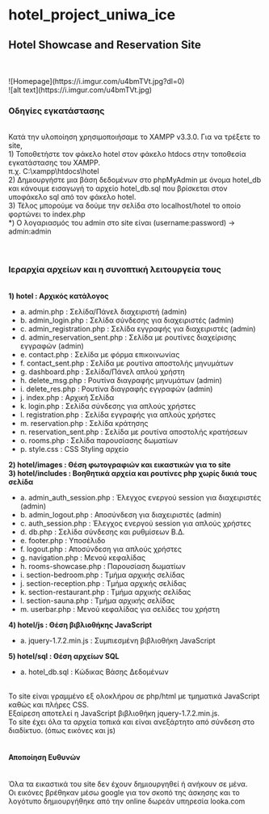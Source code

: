 # hotel_project_uniwa_ice<br />
<h2>Hotel Showcase and Reservation Site</h2><br />
<br />
![Homepage](https://i.imgur.com/u4bmTVt.jpg?dl=0)<br/>
![alt text](https://i.imgur.com/u4bmTVt.jpg)<br/>
<h3><b>Οδηγίες εγκατάστασης</b></h3><br />
Κατά την υλοποίηση χρησιμοποιήσαμε το XAMPP v3.3.0. Για να τρέξετε το site, <br />
  1)	Τοποθετήστε τον φάκελο hotel στον φάκελο htdocs στην τοποθεσία εγκατάστασης του XAMPP.<br />
      π.χ. C:\xampp\htdocs\hotel<br />
  2)	Δημιουργήστε μια βάση δεδομένων στο phpMyAdmin με όνομα hotel_db και κάνουμε εισαγωγή το αρχείο hotel_db.sql που βρίσκεται στον υποφάκελο sql από τον φάκελο hotel.<br />
  3)	Τέλος μπορούμε να δούμε την σελίδα στο localhost/hotel το οποίο φορτώνει το index.php<br />
  *) Ο λογαριασμός του admin στο site είναι (username:password) -> admin:admin<br />
<br />
<br />
<h3>Ιεραρχία αρχείων και η συνοπτική λειτουργεία τους</h3><br />
<b>1)	hotel		: Αρχικός κατάλογος</b><br />
<ul>
<li> a.	admin.php			: Σελίδα/Πάνελ διαχειριστή (admin)<br />
<li> b.	admin_login.php		: Σελίδα σύνδεσης για διαχειριστές (admin)<br />
<li> c.	admin_registration.php	: Σελίδα εγγραφής για διαχειριστές (admin)<br />
<li> d.	admin_reservation_sent.php	: Σελίδα με ρουτίνες διαχείρισης εγγραφών (admin)<br />
<li> e.	contact.php			: Σελίδα με φόρμα επικοινωνίας<br />
<li> f.	contact_sent.php		: Σελίδα με ρουτίνα αποστολής μηνυμάτων<br />
<li> g.	dashboard.php			: Σελίδα/Πάνελ απλού χρήστη<br />
<li> h.	delete_msg.php		: Ρουτίνα διαγραφής μηνυμάτων (admin)<br />
<li> i.	delete_res.php			: Ρουτίνα διαγραφής εγγραφών (admin)<br />
<li> j.	index.php			: Αρχική Σελίδα<br />
<li> k.	login.php			: Σελίδα σύνδεσης για απλούς χρήστες<br />
<li> l.	registration.php		: Σελίδα εγγραφής για απλούς χρήστες<br />
<li> m.	reservation.php		: Σελίδα κράτησης<br />
<li> n.	reservation_sent.php		: Σελίδα με ρουτίνα αποστολής κρατήσεων<br />
<li> o.	rooms.php			: Σελίδα παρουσίασης δωματίων<br />
<li> p.	style.css			: CSS Styling αρχείο<br />
</ul>
<b>2)	hotel/images 	: Θέση φωτογραφιών και εικαστικών για το site</b><br />
<b>3)	hotel/includes	: Βοηθητικά αρχεία και ρουτίνες php χωρίς δικιά τους σελίδα</b><br />
<ul>
<li>  a.	admin_auth_session.php	: Έλεγχος ενεργού session για διαχειριστές (admin)<br />
<li>  b.	admin_logout.php		: Αποσύνδεση για διαχειριστές (admin)<br />
<li>  c.	auth_session.php		: Έλεγχος ενεργού session για απλούς χρήστες<br />
<li>  d.	db.php				: Σελίδα σύνδεσης και ρυθμίσεων Β.Δ.<br />
<li>  e.	footer.php			: Υποσέλιδο<br />
<li>  f.	logout.php			: Αποσύνδεση για απλούς χρήστες<br />
<li>  g.	navigation.php			: Μενού κεφαλίδας<br />
<li>  h.	rooms-showcase.php		: Παρουσίαση δωματίων<br />
<li>  i.	section-bedroom.php		: Τμήμα αρχικής σελίδας<br />
<li>  j.	section-reception.php		: Τμήμα αρχικής σελίδας<br />
<li>  k.	section-restaurant.php		: Τμήμα αρχικής σελίδας<br />
<li>  l.	section-sauna.php		: Τμήμα αρχικής σελίδας<br />
<li>  m.	userbar.php			: Μενού κεφαλίδας για σελίδες του χρήστη<br />
</ul>
<b>4)	hotel/js		: Θέση βιβλιοθήκης JavaScript</b><br />
<ul>
<li>  a.	jquery-1.7.2.min.js		: Συμπιεσμένη βιβλιοθήκη JavaScript<br />
</ul>
<b>5)	hotel/sql	: Θέση αρχείων SQL</b><br />
<ul>
<li>  a.	hotel_db.sql			: Κώδικας Βάσης Δεδομένων<br />
</ul> 
<br /> 
Το site είναι γραμμένο εξ ολοκλήρου σε php/html με τμηματικά JavaScript καθώς και πλήρες CSS. <br />
Εξαίρεση αποτελεί η JavaScript βιβλιοθήκη jquery-1.7.2.min.js. <br />
Το site έχει όλα τα αρχεία τοπικά και είναι ανεξάρτητο από σύνδεση στο διαδίκτυο. (όπως εικόνες και js)<br />
<br />
<h4><b>Αποποίηση Ευθυνών</b></h4><br />
Όλα τα εικαστικά του site δεν έχουν δημιουργηθεί ή ανήκουν σε μένα. <br />
Οι εικόνες βρέθηκαν μέσω google για τον σκοπό της άσκησης και το λογότυπο δημιουργήθηκε από την online δωρεάν υπηρεσία looka.com<br />

